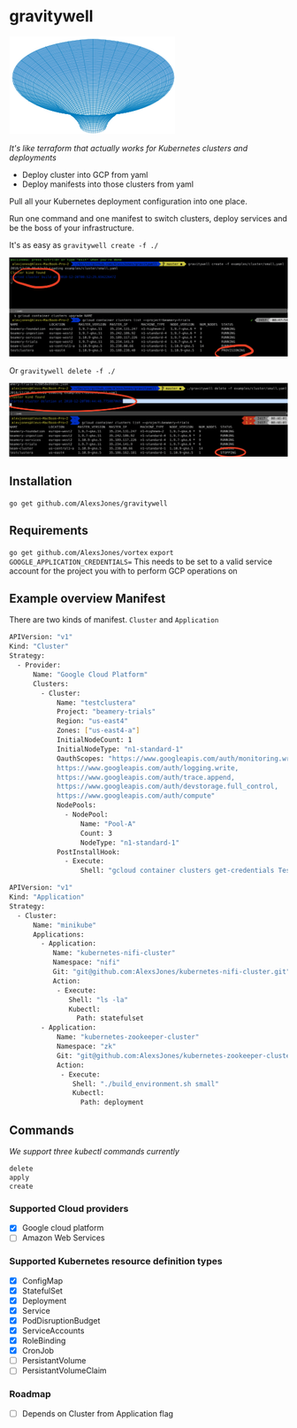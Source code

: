 # gravitywell

![gravitywell](resources/bg.png)

_It's like terraform that actually works for Kubernetes clusters and deployments_

- Deploy cluster into GCP from yaml
- Deploy manifests into those clusters from yaml

Pull all your Kubernetes deployment configuration into one place.

Run one command and one manifest to switch clusters, deploy services and be the boss of your infrastructure.

It's as easy as `gravitywell create -f ./`

![provision](resources/provision.png)

Or `gravitywell delete -f ./`

![deprovision](resources/deprovision.png)

## Installation

`go get github.com/AlexsJones/gravitywell`

## Requirements

`go get github.com/AlexsJones/vortex`
`export GOOGLE_APPLICATION_CREDENTIALS=` This needs to be set to a valid service account for the project you with to perform GCP operations on
## Example overview Manifest

There are two kinds of manifest.
`Cluster` and `Application`

```bash
APIVersion: "v1"
Kind: "Cluster"
Strategy:
  - Provider:
      Name: "Google Cloud Platform"
      Clusters:
        - Cluster:
            Name: "testclustera"
            Project: "beamery-trials"
            Region: "us-east4"
            Zones: ["us-east4-a"]
            InitialNodeCount: 1
            InitialNodeType: "n1-standard-1"
            OauthScopes: "https://www.googleapis.com/auth/monitoring.write,
            https://www.googleapis.com/auth/logging.write,
            https://www.googleapis.com/auth/trace.append,
            https://www.googleapis.com/auth/devstorage.full_control,
            https://www.googleapis.com/auth/compute"
            NodePools:
              - NodePool:
                  Name: "Pool-A"
                  Count: 3
                  NodeType: "n1-standard-1"
            PostInstallHook:
              - Execute:
                  Shell: "gcloud container clusters get-credentials TestClusterA --region=us-east4 --zone=a"
```

```bash
APIVersion: "v1"
Kind: "Application"
Strategy:
  - Cluster:
      Name: "minikube"
      Applications:
        - Application:
           Name: "kubernetes-nifi-cluster"
           Namespace: "nifi"
           Git: "git@github.com:AlexsJones/kubernetes-nifi-cluster.git"
           Action:
            - Execute:
               Shell: "ls -la"
               Kubectl:
                 Path: statefulset
        - Application:
            Name: "kubernetes-zookeeper-cluster"
            Namespace: "zk"
            Git: "git@github.com:AlexsJones/kubernetes-zookeeper-cluster.git"
            Action:
             - Execute:
                Shell: "./build_environment.sh small"
                Kubectl:
                  Path: deployment

```
## Commands

_We support three kubectl commands currently_

```
delete
apply
create
```

### Supported Cloud providers

- [x] Google cloud platform 
- [ ] Amazon Web Services

### Supported Kubernetes resource definition types

- [x] ConfigMap
- [x] StatefulSet
- [x] Deployment
- [x] Service
- [x] PodDisruptionBudget
- [x] ServiceAccounts
- [x] RoleBinding
- [x] CronJob
- [ ] PersistantVolume
- [ ] PersistantVolumeClaim

### Roadmap

- [ ] Depends on Cluster from Application flag